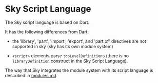 Sky Script Language
===================

The Sky script language is based on Dart.

It has the following differences from Dart:

- the 'library', 'part', 'import', 'export', and 'part of' directives
  are not supported in sky (sky has its own module system)

- ``<script>`` elements parse ``topLevelDefinition``s (there is no
  ``libraryDefinition`` construct in the Sky Script Language).

The way that Sky integrates the module system with its script language
is described in [modules.md](modules.md).
